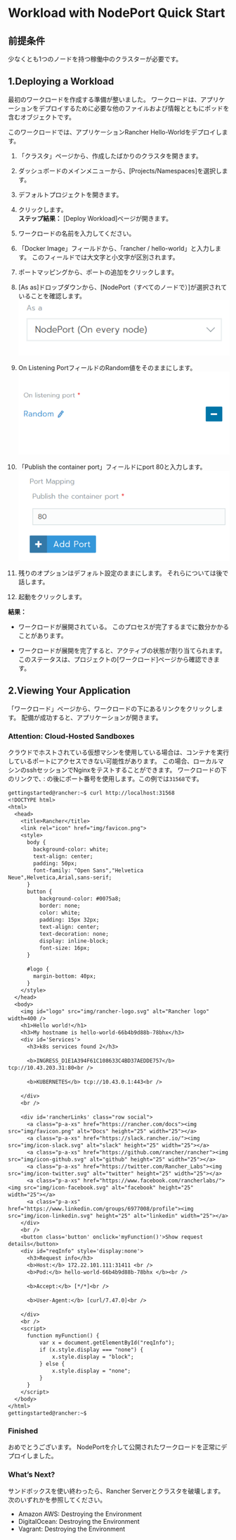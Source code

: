 # Workload with NodePort Quick Start

## 前提条件

少なくとも1つのノードを持つ稼働中のクラスターが必要です。

## 1.Deploying a Workload

最初のワークロードを作成する準備が整いました。
ワークロードは、アプリケーションをデプロイするために必要な他のファイルおよび情報とともにポッドを含むオブジェクトです。

このワークロードでは、アプリケーションRancher Hello-Worldをデプロイします。

1. 「クラスタ」ページから、作成したばかりのクラスタを開きます。

1. ダッシュボードのメインメニューから、[Projects/Namespaces]を選択します。

1. デフォルトプロジェクトを開きます。

1. クリックします。  
**ステップ結果：** [Deploy Workload]ページが開きます。

1. ワークロードの名前を入力してください。

1. 「Docker Image」フィールドから、「rancher / hello-world」と入力します。
このフィールドでは大文字と小文字が区別されます。

1. ポートマッピングから、ポートの追加をクリックします。

1. [As as]ドロップダウンから、[NodePort（すべてのノードで）]が選択されていることを確認します。
![画像](../pictures/030001nodeport.png)

1. On Listening PortフィールドのRandom値をそのままにします。
![画像](../pictures/040001listening.png)

1. 「Publish the container port」フィールドにport 80と入力します。
![画像](../pictures/050001container.png)

1. 残りのオプションはデフォルト設定のままにします。 それらについては後で話します。

1. 起動をクリックします。

**結果：** 
- ワークロードが展開されている。 このプロセスが完了するまでに数分かかることがあります。

- ワークロードが展開を完了すると、アクティブの状態が割り当てられます。 このステータスは、プロジェクトの[ワークロード]ページから確認できます。

## 2.Viewing Your Application

「ワークロード」ページから、ワークロードの下にあるリンクをクリックします。
配備が成功すると、アプリケーションが開きます。

### Attention: Cloud-Hosted Sandboxes

クラウドでホストされている仮想マシンを使用している場合は、コンテナを実行しているポートにアクセスできない可能性があります。
この場合、ローカルマシンのsshセッションでNginxをテストすることができます。
ワークロードの下のリンクで、`：`の後にポート番号を使用します。この例では`31568`です。

```
gettingstarted@rancher:~$ curl http://localhost:31568
<!DOCTYPE html>
<html>
  <head>
    <title>Rancher</title>
    <link rel="icon" href="img/favicon.png">
    <style>
      body {
        background-color: white;
        text-align: center;
        padding: 50px;
        font-family: "Open Sans","Helvetica Neue",Helvetica,Arial,sans-serif;
      }
      button {
          background-color: #0075a8;
          border: none;
          color: white;
          padding: 15px 32px;
          text-align: center;
          text-decoration: none;
          display: inline-block;
          font-size: 16px;
      }

      #logo {
        margin-bottom: 40px;
      }
    </style>
  </head>
  <body>
    <img id="logo" src="img/rancher-logo.svg" alt="Rancher logo" width=400 />
    <h1>Hello world!</h1>
    <h3>My hostname is hello-world-66b4b9d88b-78bhx</h3>
    <div id='Services'>
      <h3>k8s services found 2</h3>

      <b>INGRESS_D1E1A394F61C108633C4BD37AEDDE757</b> tcp://10.43.203.31:80<br />

      <b>KUBERNETES</b> tcp://10.43.0.1:443<br />

    </div>
    <br />

    <div id='rancherLinks' class="row social">
      <a class="p-a-xs" href="https://rancher.com/docs"><img src="img/favicon.png" alt="Docs" height="25" width="25"></a>
      <a class="p-a-xs" href="https://slack.rancher.io/"><img src="img/icon-slack.svg" alt="slack" height="25" width="25"></a>
      <a class="p-a-xs" href="https://github.com/rancher/rancher"><img src="img/icon-github.svg" alt="github" height="25" width="25"></a>
      <a class="p-a-xs" href="https://twitter.com/Rancher_Labs"><img src="img/icon-twitter.svg" alt="twitter" height="25" width="25"></a>
      <a class="p-a-xs" href="https://www.facebook.com/rancherlabs/"><img src="img/icon-facebook.svg" alt="facebook" height="25" width="25"></a>
      <a class="p-a-xs" href="https://www.linkedin.com/groups/6977008/profile"><img src="img/icon-linkedin.svg" height="25" alt="linkedin" width="25"></a>
    </div>
    <br />
    <button class='button' onclick='myFunction()'>Show request details</button>
    <div id="reqInfo" style='display:none'>
      <h3>Request info</h3>
      <b>Host:</b> 172.22.101.111:31411 <br />
      <b>Pod:</b> hello-world-66b4b9d88b-78bhx </b><br />

      <b>Accept:</b> [*/*]<br />

      <b>User-Agent:</b> [curl/7.47.0]<br />

    </div>
    <br />
    <script>
      function myFunction() {
          var x = document.getElementById("reqInfo");
          if (x.style.display === "none") {
              x.style.display = "block";
          } else {
              x.style.display = "none";
          }
      }
    </script>
  </body>
</html>
gettingstarted@rancher:~$
```

### Finished

おめでとうございます。
NodePortを介して公開されたワークロードを正常にデプロイしました。

### What’s Next?

サンドボックスを使い終わったら、Rancher Serverとクラスタを破壊します。
次のいずれかを参照してください。

- Amazon AWS: Destroying the Environment
- DigitalOcean: Destroying the Environment
- Vagrant: Destroying the Environment
